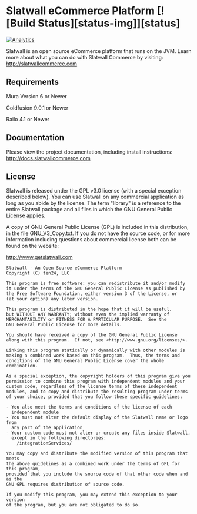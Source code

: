 # Slatwall eCommerce Platform [![Build Status][status-img]][status]
[![Analytics](https://ga-beacon.appspot.com/UA-22767386-6/code)](https://github.com/igrigorik/ga-beacon)

Slatwall is an open source eCommerce platform that runs on the JVM.  Learn more about what you can do with Slatwall Commerce by visiting: http://slatwallcommerce.com

Requirements
------------

Mura Version 6 or Newer

Coldfusion 9.0.1 or Newer

Railo 4.1 or Newer


Documentation
-------------

Please view the project documentation, including install instructions: http://docs.slatwallcommerce.com


License
-------

Slatwall is released under the GPL v3.0 license (with a special exception described below).
You can use Slatwall on any commercial application as long as you abide by the license.
The term "library" is a reference to the entire Slatwall package and all files in which
the GNU General Public License applies.

A copy of GNU General Public License (GPL) is included in this distribution,
in the file GNU_V3_Copy.txt. If you do not have the source code, or for more information
including questions about commercial license both can be found on the website:

http://www.getslatwall.com


	Slatwall - An Open Source eCommerce Platform
    Copyright (C) ten24, LLC
	
    This program is free software: you can redistribute it and/or modify
    it under the terms of the GNU General Public License as published by
    the Free Software Foundation, either version 3 of the License, or
    (at your option) any later version.
	
    This program is distributed in the hope that it will be useful,
    but WITHOUT ANY WARRANTY; without even the implied warranty of
    MERCHANTABILITY or FITNESS FOR A PARTICULAR PURPOSE.  See the
    GNU General Public License for more details.
	
    You should have received a copy of the GNU General Public License
    along with this program.  If not, see <http://www.gnu.org/licenses/>.
    
    Linking this program statically or dynamically with other modules is
    making a combined work based on this program.  Thus, the terms and
    conditions of the GNU General Public License cover the whole
    combination.
	
    As a special exception, the copyright holders of this program give you
    permission to combine this program with independent modules and your 
    custom code, regardless of the license terms of these independent
    modules, and to copy and distribute the resulting program under terms 
    of your choice, provided that you follow these specific guidelines: 

	- You also meet the terms and conditions of the license of each 
	  independent module 
	- You must not alter the default display of the Slatwall name or logo from  
	  any part of the application 
	- Your custom code must not alter or create any files inside Slatwall, 
	  except in the following directories:
		/integrationServices/

	You may copy and distribute the modified version of this program that meets 
	the above guidelines as a combined work under the terms of GPL for this program, 
	provided that you include the source code of that other code when and as the 
	GNU GPL requires distribution of source code.
    
    If you modify this program, you may extend this exception to your version 
    of the program, but you are not obligated to do so.
    
